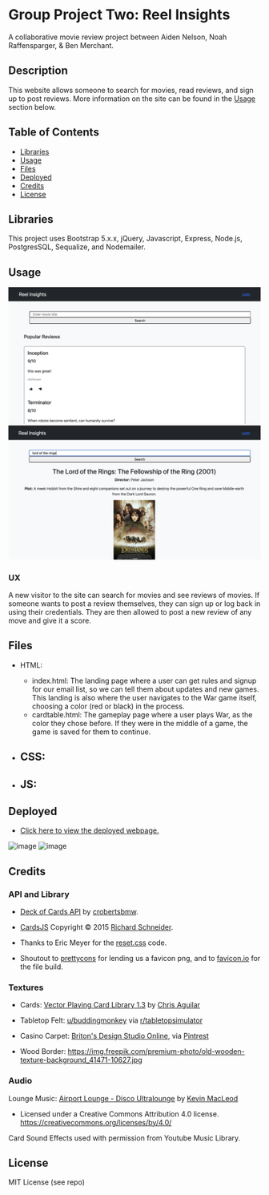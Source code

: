 
# Group Project Two: Reel Insights
A collaborative movie review project between Aiden Nelson, Noah Raffensparger, &amp; Ben Merchant.


## Description
This website allows someone to search for movies, read reviews, and sign up to post reviews. More information on the site can be found in the [Usage](#usage) section below.

## Table of Contents

- [Libraries](#libraries)
- [Usage](#usage)
- [Files](#files)
- [Deployed](#deployed)
- [Credits](#credits)
- [License](#license)

## Libraries

This project uses Bootstrap 5.x.x, jQuery, Javascript, Express, Node.js, PostgresSQL, Sequalize, and Nodemailer. 

## Usage

![image](./public/images/homepage.png)
![image](./public/images/search-page.png)

### UX

A new visitor to the site can search for movies and see reviews of movies. If someone wants to post a review themselves, they can sign up or log back in using their credentials. They are then allowed to post a new review of any move and give it a score.

## Files

- HTML:
    - index.html: The landing page where a user can get rules and signup for our email list, so we can tell them about updates and new games. This landing is also where the user navigates to the War game itself, choosing a color (red or black) in the process.
    - cardtable.html: The gameplay page where a user plays War, as the color they chose before. If they were in the middle of a game, the game is saved for them to continue.

- CSS:
    - 
- JS:
    - 


## Deployed

- [Click here to view the deployed webpage.](https://floatingpoint-exaflop.github.io/group-project-one)

![image](./assets/deployed-screenshot-1.png)
![image](./assets/deployed-screenshot-2.png)


## Credits

### API and Library

- [Deck of Cards API](https://www.deckofcardsapi.com/) by [crobertsbmw](https://github.com/crobertsbmw).

- [CardsJS](https://richardschneider.github.io/cardsJS/) Copyright © 2015 [Richard Schneider](https://github.com/richardschneider/cardsJS).

- Thanks to Eric Meyer for the [reset.css](http://meyerweb.com/eric/tools/css/reset/) code.

- Shoutout to [prettycons](https://www.flaticon.com/free-icons/ace-of-spades/) for lending us a favicon png, and to [favicon.io](https://favicon.io/favicon-converter/) for the file build.

### Textures

- Cards: [Vector Playing Card Library 1.3](http://code.google.com/p/vectorized-playing-cards/) by [Chris Aguilar](webmaster@totalnonsense.com)

- Tabletop Felt: [u/buddingmonkey](https://www.reddit.com/user/buddingmonkey/) via [r/tabletopsimulator](https://www.reddit.com/r/tabletopsimulator/comments/35qk30/i_made_a_felt_tabletop_for_your_custom_large/)

- Casino Carpet: [Briton's Design Studio Online](https://www.brintons.net/dso-account/sign-in), via [Pintrest](https://www.pinterest.com/pin/high-energy-colorful-axminster-carpet-designs-for-casino-floor-casinodesign-casinocarpets-casinoc--573223858819239298/)

- Wood Border: https://img.freepik.com/premium-photo/old-wooden-texture-background_41471-10627.jpg

### Audio

Lounge Music: [Airport Lounge - Disco Ultralounge](http://incompetech.com/music/royalty-free/index.html?isrc=USUAN1100806/) by [Kevin MacLeod](http://incompetech.com/) 
- Licensed under a Creative Commons Attribution 4.0 license. https://creativecommons.org/licenses/by/4.0/

Card Sound Effects used with permission from Youtube Music Library.


## License

MIT License (see repo)